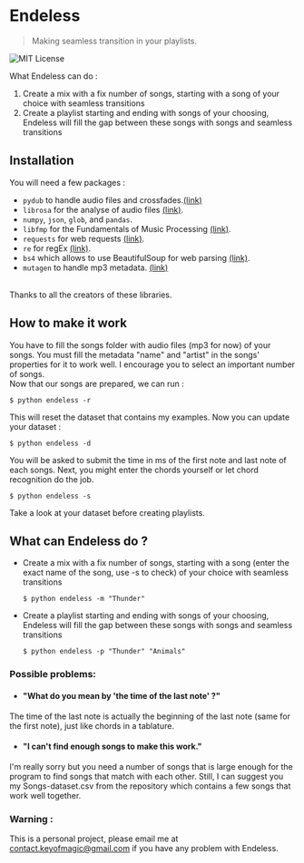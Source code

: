 # Endeless
> Making seamless transition in your playlists.

![MIT License](https://img.shields.io/apm/l/atomic-design-ui.svg?)

What Endeless can do :
1. Create a mix with a fix number of songs, starting with a song of your choice with seamless transitions
2. Create a playlist starting and ending with songs of your choosing, Endeless will fill the gap between these songs with songs and seamless transitions

## Installation
You will need a few packages :
- `pydub` to handle audio files and crossfades.[(link)](https://github.com/jiaaro/pydub)
- `librosa` for the analyse of audio files [(link)](https://github.com/librosa/librosa).
- `numpy`, `json`, `glob`, and `pandas`.
- `libfmp` for the Fundamentals of Music Processing [(link)](https://github.com/meinardmueller/libfmp).
- `requests` for web requests [(link)](https://github.com/psf/requests).
- `re` for regEx [(link)](https://github.com/psf/requests).
- `bs4` which allows to use BeautifulSoup for web parsing [(link)](https://github.com/psf/requests).
- `mutagen` to handle mp3 metadata. [(link)](https://github.com/quodlibet/mutagen)
<br>
 Thanks to all the creators of these libraries.
 
## How to make it work
You have to fill the songs folder with audio files (mp3 for now) of your songs. You must fill the metadata "name" and "artist" in the songs' properties for it to work well. I encourage you to select an important number of songs.
<br> Now that our songs are prepared, we can run :

  ```
  $ python endeless -r
  ```

This will reset the dataset that contains my examples. Now you can update your dataset :

  ```
  $ python endeless -d
  ```

You will be asked to submit the time in ms of the first note and last note of each songs. Next, you might enter the chords yourself or let chord recognition do the job.

  ```
  $ python endeless -s
  ```

Take a look at your dataset before creating playlists.

## What can Endeless do ?

- Create a mix with a fix number of songs, starting with a song (enter the exact name of the song, use -s to check) of your choice with seamless transitions
  ```
  $ python endeless -m "Thunder"
  ```
- Create a playlist starting and ending with songs of your choosing, Endeless will fill the gap between these songs with songs and seamless transitions

  ```
  $ python endeless -p "Thunder" "Animals"
  ```

### Possible problems:
- #### "What do you mean by 'the time of the last note' ?"
The time of the last note is actually the beginning of the last note (same for the first note), just like chords in a tablature.
- #### "I can't find enough songs to make this work."
I'm really sorry but you need a number of songs that is large enough for the program to find songs that match with each other. Still, I can suggest you my Songs-dataset.csv from the repository which contains a few songs that work well together. 

### Warning :
This is a personal project, please email me at contact.keyofmagic@gmail.com if you have any problem with Endeless.
